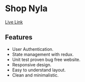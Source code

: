 # Shop Nyla

[Live Link](https://shop-nyla.web.app/)

## Features

- User Authentication.
- State management with redux.
- Unit test proven bug free website.
- Responsive design.
- Easy to understand layout.
- Clean and minimalistic.

